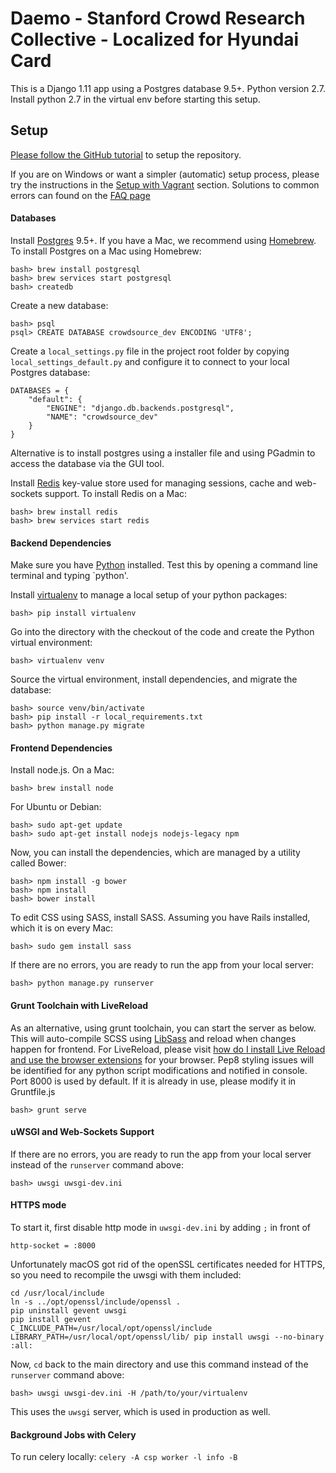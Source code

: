 # Daemo - Stanford Crowd Research Collective - Localized for Hyundai Card


This is a Django 1.11 app using a Postgres database 9.5+. Python version 2.7. Install python 2.7 in the virtual env before starting this setup.

## Setup

[Please follow the GitHub tutorial](http://crowdresearch.stanford.edu/w/index.php?title=BranchingStrategy) to setup the repository.

If you are on Windows or want a simpler (automatic) setup process, please try the instructions in the [Setup with Vagrant](#setup-with-vagrant) section. Solutions to common errors can found on the [FAQ page](http://crowdresearch.stanford.edu/w/index.php?title=FAQs)

#### Databases
Install [Postgres](http://postgresapp.com/) 9.5+. If you have a Mac, we recommend using [Homebrew](http://brew.sh/). To install Postgres on a Mac using Homebrew:

    bash> brew install postgresql
    bash> brew services start postgresql
    bash> createdb

Create a new database:

    bash> psql
    psql> CREATE DATABASE crowdsource_dev ENCODING 'UTF8';

Create a `local_settings.py` file in the project root folder by copying `local_settings_default.py` and configure it to connect to your local Postgres database:

    DATABASES = {
        "default": {
            "ENGINE": "django.db.backends.postgresql",
            "NAME": "crowdsource_dev"
        }
    }

Alternative is to install postgres using a installer file and using PGadmin to access the database via the GUI tool.

Install [Redis](http://redis.io/download) key-value store used for managing sessions, cache and web-sockets support. To install Redis on a Mac:

    bash> brew install redis
    bash> brew services start redis

#### Backend Dependencies
Make sure you have [Python](https://www.python.org/downloads/) installed. Test this by opening a command line terminal and typing `python'.

Install [virtualenv](https://virtualenv.pypa.io/en/latest/installation.html) to manage a local setup of your python packages:

    bash> pip install virtualenv

Go into the directory with the checkout of the code and create the Python virtual environment:

    bash> virtualenv venv

Source the virtual environment, install dependencies, and migrate the database:

    bash> source venv/bin/activate
    bash> pip install -r local_requirements.txt
    bash> python manage.py migrate

#### Frontend Dependencies
Install node.js. On a Mac:

    bash> brew install node

For Ubuntu or Debian:

    bash> sudo apt-get update
    bash> sudo apt-get install nodejs nodejs-legacy npm

Now, you can install the dependencies, which are managed by a utility called Bower:

    bash> npm install -g bower
    bash> npm install
    bash> bower install

To edit CSS using SASS, install SASS. Assuming you have Rails installed, which it is on every Mac:

    bash> sudo gem install sass

If there are no errors, you are ready to run the app from your local server:

    bash> python manage.py runserver

#### Grunt Toolchain with LiveReload
As an alternative, using grunt toolchain, you can start the server as below.
This will auto-compile SCSS using [LibSass](http://libsass.org/) and reload when changes happen for frontend.
For LiveReload, please visit [how do I install Live Reload and use the browser extensions](http://feedback.livereload.com/knowledgebase/articles/86242-how-do-i-install-and-use-the-browser-extensions-) for your browser.
Pep8 styling issues will be identified for any python script modifications and notified in console.
Port 8000 is used by default. If it is already in use, please modify it in Gruntfile.js

    bash> grunt serve

#### uWSGI and Web-Sockets Support
If there are no errors, you are ready to run the app from your local server instead of the ```runserver``` command above:

    bash> uwsgi uwsgi-dev.ini

#### HTTPS mode
To start it, first disable http mode in `uwsgi-dev.ini` by adding `;` in front of

    http-socket = :8000


Unfortunately macOS got rid of the openSSL certificates needed for HTTPS, so you need to recompile the uwsgi with them included:

    cd /usr/local/include
    ln -s ../opt/openssl/include/openssl .
    pip uninstall gevent uwsgi
    pip install gevent
    C_INCLUDE_PATH=/usr/local/opt/openssl/include LIBRARY_PATH=/usr/local/opt/openssl/lib/ pip install uwsgi --no-binary :all:

Now, ``cd`` back to the main directory and use this command instead of the ```runserver``` command above:

    bash> uwsgi uwsgi-dev.ini -H /path/to/your/virtualenv

This uses the ```uwsgi``` server, which is used in production as well.


#### Background Jobs with Celery
To run celery locally: `celery -A csp worker -l info -B`



